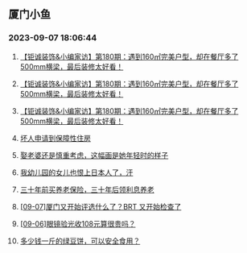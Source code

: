 ## 厦门小鱼 
### 2023-09-07 18:06:44

1. [【钜诚装饰&小编家访】第180期：遇到160㎡完美户型，却在餐厅多了500mm横梁，最后装修太好看！](http://bbs.xmfish.com/read-htm-tid-18067381.html)

2. [【钜诚装饰&小编家访】第180期：遇到160㎡完美户型，却在餐厅多了500mm横梁，最后装修太好看！](http://bbs.xmfish.com/read-htm-tid-18067382.html)

3. [【钜诚装饰&小编家访】第180期：遇到160㎡完美户型，却在餐厅多了500mm横梁，最后装修太好看！](http://bbs.xmfish.com/read-htm-tid-18067383.html)

4. [坏人申请到保障性住房](http://bbs.xmfish.com/read-htm-tid-18067409.html)

5. [娶老婆还是慎重考虑，这幅画是她年轻时的样子](http://bbs.xmfish.com/read-htm-tid-18067524.html)

6. [我幼儿园的女儿也恨上日本人了，汗](http://bbs.xmfish.com/read-htm-tid-18067483.html)

7. [三十年前买养老保险，三十年后领利息养老](http://bbs.xmfish.com/read-htm-tid-18067398.html)

8. [[09-07]厦门又开始评选什么了？BRT 又开始检查了](http://bbs.xmfish.com/read-htm-tid-18067575.html)

9. [[09-06]眼镜验光收108元算很贵吗？](http://bbs.xmfish.com/read-htm-tid-18067388.html)

10. [多少钱一斤的绿豆饼，可以安全食用？](http://bbs.xmfish.com/read-htm-tid-18067442.html)

